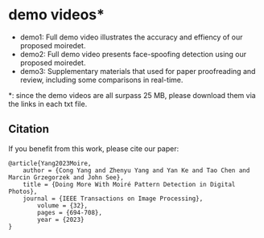 # demo videos*

 - demo1: Full demo video illustrates the accuracy and effiency of our proposed moiredet.
 - demo2: Full demo video presents face-spoofing detection using our proposed moiredet.
 - demo3: Supplementary materials that used for paper proofreading and review, including some comparisons in real-time.
 
 *: since the demo videos are all surpass 25 MB, please download them via the links in each txt file.
 
## Citation

If you benefit from this work, please cite our paper:

	@article{Yang2023Moire,
		author = {Cong Yang and Zhenyu Yang and Yan Ke and Tao Chen and Marcin Grzegorzek and John See},
		title = {Doing More With Moiré Pattern Detection in Digital Photos},
		journal = {IEEE Transactions on Image Processing},
            volume = {32},
            pages = {694-708},
            year = {2023}
	}


